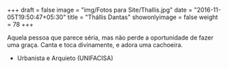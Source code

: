 +++
draft = false
image = "img/Fotos para Site/Thallis.jpg"
date = "2016-11-05T19:50:47+05:30"
title = "Thállis Dantas"
showonlyimage = false
weight = 78
+++

<!--more-->
Aquela pessoa que parece séria, mas não perde a oportunidade de fazer uma graça. Canta e toca divinamente, e adora uma cachoeira.

* Urbanista e Arquieto (UNIFACISA)
